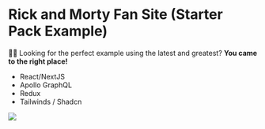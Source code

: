  # Rick and Morty Fan Site (Starter Pack Example)
 🤷‍♂️ Looking for the perfect example using the latest and greatest? **You came to the right place!**
 - React/NextJS
 - Apollo GraphQL
 - Redux
 - Tailwinds / Shadcn


![](https://github.com/sofasurfa/rick-morty-fan-nextjs/live-example.gif)

